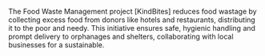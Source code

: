 The Food Waste Management project [KindBites] reduces food wastage by collecting excess food from donors like hotels and restaurants, distributing it to the poor and needy. This initiative ensures safe, hygienic handling and prompt delivery to orphanages and shelters, collaborating with local businesses for a sustainable.
